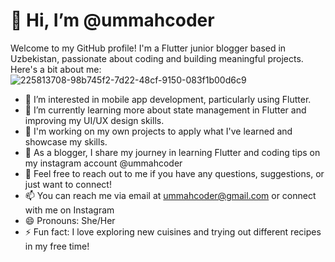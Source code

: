 # 👋 Hi, I’m @ummahcoder

Welcome to my GitHub profile! I'm a Flutter junior blogger based in Uzbekistan, passionate about coding and building meaningful projects. Here's a bit about me:
![225813708-98b745f2-7d22-48cf-9150-083f1b00d6c9](https://github.com/ummahcoder/ummahcoder/assets/161838018/0f613b60-37a8-4b6a-8885-4d7c1ead43df)
- 👀 I’m interested in mobile app development, particularly using Flutter.
- 🌱 I’m currently learning more about state management in Flutter and improving my UI/UX design skills.
- 💼 I'm working on my own projects to apply what I've learned and showcase my skills.
- 📝 As a blogger, I share my journey in learning Flutter and coding tips on my instagram account @ummahcoder
- 💬 Feel free to reach out to me if you have any questions, suggestions, or just want to connect!
- 📫 You can reach me via email at ummahcoder@gmail.com or connect with me on Instagram
- 😄 Pronouns: She/Her
- ⚡ Fun fact: I love exploring new cuisines and trying out different recipes in my free time!
